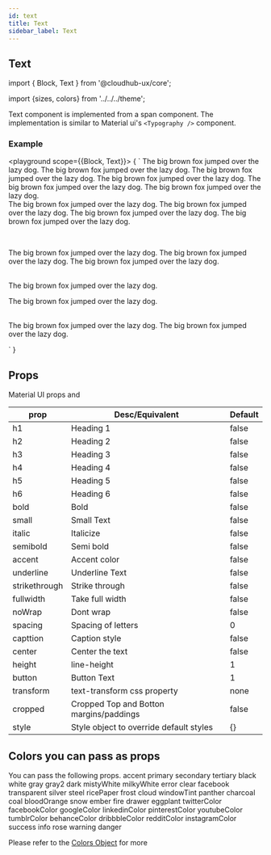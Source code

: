 ```yaml
---
id: text
title: Text
sidebar_label: Text
---
```


## Text

import { Block, Text } from '@cloudhub-ux/core';

import {sizes, colors} from '../../../theme';

Text component is implemented from a span component. The implementation is similar to Material ui's `<Typography />` component.

### Example

<playground scope={{Block, Text}}>
{
`<Block>
<Text h1>The big brown fox jumped over the lazy dog. </Text>
<Text h2>The big brown fox jumped over the lazy dog. </Text>
<Text h3>The big brown fox jumped over the lazy dog. </Text>
<Text h4>The big brown fox jumped over the lazy dog. </Text>
<Text h5>The big brown fox jumped over the lazy dog. </Text>
<Text h6>The big brown fox jumped over the lazy dog. </Text>
<br />
<Text header>The big brown fox jumped over the lazy dog. </Text>
<Text subHeader>The big brown fox jumped over the lazy dog. </Text>
<Text title>The big brown fox jumped over the lazy dog. </Text>
<Text subTitle>The big brown fox jumped over the lazy dog. </Text>

  <br />

<Text h4 italic>The big brown fox jumped over the lazy dog. </Text>
<Text bold>The big brown fox jumped over the lazy dog. </Text>
<Text header bold>The big brown fox jumped over the lazy dog. </Text>

  <br />
  <Text h3 strikethrough>The big brown fox jumped over the lazy dog. </Text>

<Text h4 underline>The big brown fox jumped over the lazy dog. </Text>

  <br />
  <Text h4 accent>The big brown fox jumped over the lazy dog. </Text>
  <Text small dark>The big brown fox jumped over the lazy dog. </Text>

</Block>`
}
</playground>

## Props

Material UI props and

<Block>
  <table>
    <thead>
      <tr><th>prop</th><th>Desc/Equivalent</th><th>Default</th></tr>
    </thead>
    <tbody>
      <tr><td>h1</td><td>Heading 1 </td><td>false</td></tr>
      <tr><td>h2</td><td>Heading 2 </td><td>false</td></tr>
      <tr><td>h3</td><td>Heading 3 </td><td>false</td></tr>
      <tr><td>h4</td><td>Heading 4 </td><td>false</td></tr>
      <tr><td>h5</td><td>Heading 5 </td><td>false</td></tr>
      <tr><td>h6</td><td>Heading 6 </td><td>false</td></tr>
      <tr><td>bold</td><td>Bold </td><td>false</td></tr>
      <tr><td>small</td><td>Small Text </td><td>false</td></tr>
      <tr><td>italic</td><td>Italicize </td><td>false</td></tr>
      <tr><td>semibold</td><td>Semi bold</td><td>false</td></tr>
      <tr><td>accent</td><td>Accent color</td><td>false</td></tr>
      <tr><td>underline</td><td>Underline Text</td><td>false</td></tr>
      <tr><td>strikethrough</td><td>Strike through</td><td>false</td></tr>
      <tr><td>fullwidth</td><td>Take full width</td><td>false</td></tr>
      <tr><td>noWrap</td><td>Dont wrap</td><td>false</td></tr>
      <tr><td>spacing</td><td>Spacing of letters</td><td>0</td></tr>
      <tr><td>capttion</td><td>Caption style</td><td>false</td></tr>
      <tr><td>center</td><td>Center the text</td><td>false</td></tr>
      <tr><td>height</td><td>line-height</td><td>1</td></tr>
      <tr><td>button</td><td>Button Text</td><td>1</td></tr>
      <tr><td>transform</td><td>text-transform css property</td><td>none</td></tr>
      <tr><td>cropped</td><td>Cropped Top and Botton margins/paddings</td><td>false</td></tr>
      <tr><td>style</td><td>Style object to override default styles</td><td>{}</td></tr>
    </tbody>
  </table>
</Block>

## Colors you can pass as props

You can pass the following props.
<Block row wrap color={colors.gray}>
<Text accent>accent</Text>
<Text primary>primary</Text>
<Text secondary>secondary</Text>
<Text tertiary>tertiary</Text>
<Text black>black</Text>
<Text white>white</Text>
<Text gray>gray</Text>
<Text gray2>gray2</Text>
<Text dark>dark</Text>
<Text mistyWhite>mistyWhite</Text>
<Text milkyWhite>milkyWhite</Text>
<Text error>error</Text>
<Text clear>clear</Text>
<Text facebook>facebook</Text>
<Text transparent>transparent</Text>
<Text silver>silver</Text>
<Text steel>steel</Text>
<Text ricePaper>ricePaper</Text>
<Text frost>frost</Text>
<Text cloud>cloud</Text>
<Text windowTint>windowTint</Text>
<Text panther>panther</Text>
<Text charcoal>charcoal</Text>
<Text coal>coal</Text>
<Text bloodOrange>bloodOrange</Text>
<Text snow>snow</Text>
<Text ember>ember</Text>
<Text fire>fire</Text>
<Text drawer>drawer</Text>
<Text eggplant>eggplant</Text>
<Text twitterColor>twitterColor</Text>
<Text facebookColor>facebookColor</Text>
<Text googleColor>googleColor</Text>
<Text linkedinColor>linkedinColor</Text>
<Text pinterestColor>pinterestColor</Text>
<Text youtubeColor>youtubeColor</Text>
<Text tumblrColor>tumblrColor</Text>
<Text behanceColor>behanceColor</Text>
<Text dribbbleColor>dribbbleColor</Text>
<Text redditColor>redditColor</Text>
<Text instagramColor>instagramColor</Text>
<Text success>success</Text>
<Text info>info</Text>
<Text rose>rose</Text>
<Text warning>warning</Text>
<Text danger>danger</Text>
</Block>

Please refer to the [Colors Object](../getting-starte/colors) for more
